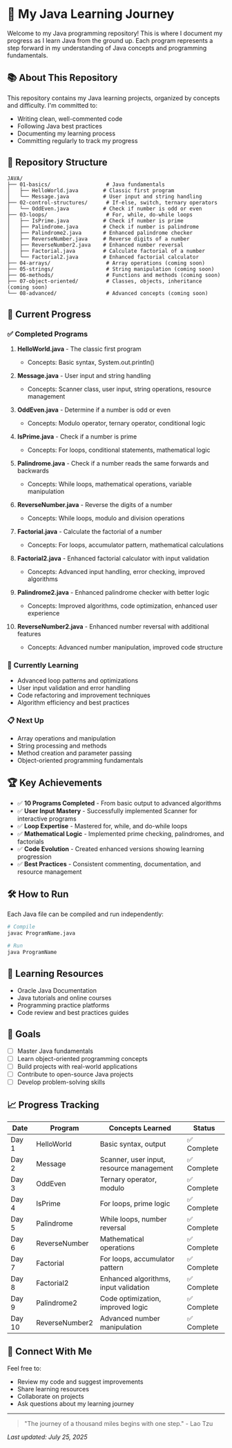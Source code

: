 # 🚀 My Java Learning Journey

Welcome to my Java programming repository! This is where I document my progress as I learn Java from the ground up. Each program represents a step forward in my understanding of Java concepts and programming fundamentals.

## 📚 About This Repository

This repository contains my Java learning projects, organized by concepts and difficulty. I'm committed to:
- Writing clean, well-commented code
- Following Java best practices
- Documenting my learning process
- Committing regularly to track my progress

## 📁 Repository Structure

```
JAVA/
├── 01-basics/                  # Java fundamentals
│   ├── HelloWorld.java        # Classic first program
│   └── Message.java           # User input and string handling
├── 02-control-structures/      # If-else, switch, ternary operators
│   └── OddEven.java           # Check if number is odd or even
├── 03-loops/                   # For, while, do-while loops
│   ├── IsPrime.java           # Check if number is prime
│   ├── Palindrome.java        # Check if number is palindrome
│   ├── Palindrome2.java       # Enhanced palindrome checker
│   ├── ReverseNumber.java     # Reverse digits of a number
│   ├── ReverseNumber2.java    # Enhanced number reversal
│   ├── Factorial.java         # Calculate factorial of a number
│   └── Factorial2.java        # Enhanced factorial calculator
├── 04-arrays/                  # Array operations (coming soon)
├── 05-strings/                 # String manipulation (coming soon)
├── 06-methods/                 # Functions and methods (coming soon)
├── 07-object-oriented/         # Classes, objects, inheritance (coming soon)
└── 08-advanced/                # Advanced concepts (coming soon)
```

## 🎯 Current Progress

### ✅ Completed Programs

1. **HelloWorld.java** - The classic first program
   - Concepts: Basic syntax, System.out.println()
   
2. **Message.java** - User input and string handling
   - Concepts: Scanner class, user input, string operations, resource management
   
3. **OddEven.java** - Determine if a number is odd or even
   - Concepts: Modulo operator, ternary operator, conditional logic
   
4. **IsPrime.java** - Check if a number is prime
   - Concepts: For loops, conditional statements, mathematical logic
   
5. **Palindrome.java** - Check if a number reads the same forwards and backwards
   - Concepts: While loops, mathematical operations, variable manipulation
   
6. **ReverseNumber.java** - Reverse the digits of a number
   - Concepts: While loops, modulo and division operations

7. **Factorial.java** - Calculate the factorial of a number
   - Concepts: For loops, accumulator pattern, mathematical calculations

8. **Factorial2.java** - Enhanced factorial calculator with input validation
   - Concepts: Advanced input handling, error checking, improved algorithms

9. **Palindrome2.java** - Enhanced palindrome checker with better logic
   - Concepts: Improved algorithms, code optimization, enhanced user experience

10. **ReverseNumber2.java** - Enhanced number reversal with additional features
    - Concepts: Advanced number manipulation, improved code structure

### 🔄 Currently Learning

- Advanced loop patterns and optimizations
- User input validation and error handling
- Code refactoring and improvement techniques
- Algorithm efficiency and best practices

### 📋 Next Up

- Array operations and manipulation
- String processing and methods
- Method creation and parameter passing
- Object-oriented programming fundamentals

## 🏆 Key Achievements

- ✅ **10 Programs Completed** - From basic output to advanced algorithms
- ✅ **User Input Mastery** - Successfully implemented Scanner for interactive programs
- ✅ **Loop Expertise** - Mastered for, while, and do-while loops
- ✅ **Mathematical Logic** - Implemented prime checking, palindromes, and factorials
- ✅ **Code Evolution** - Created enhanced versions showing learning progression
- ✅ **Best Practices** - Consistent commenting, documentation, and resource management

## 🛠️ How to Run

Each Java file can be compiled and run independently:

```bash
# Compile
javac ProgramName.java

# Run
java ProgramName
```

## 📖 Learning Resources

- Oracle Java Documentation
- Java tutorials and online courses
- Programming practice platforms
- Code review and best practices guides

## 🎯 Goals

- [ ] Master Java fundamentals
- [ ] Learn object-oriented programming concepts
- [ ] Build projects with real-world applications
- [ ] Contribute to open-source Java projects
- [ ] Develop problem-solving skills

## 📈 Progress Tracking

| Date | Program | Concepts Learned | Status |
|------|---------|------------------|--------|
| Day 1 | HelloWorld | Basic syntax, output | ✅ Complete |
| Day 2 | Message | Scanner, user input, resource management | ✅ Complete |
| Day 3 | OddEven | Ternary operator, modulo | ✅ Complete |
| Day 4 | IsPrime | For loops, prime logic | ✅ Complete |
| Day 5 | Palindrome | While loops, number reversal | ✅ Complete |
| Day 6 | ReverseNumber | Mathematical operations | ✅ Complete |
| Day 7 | Factorial | For loops, accumulator pattern | ✅ Complete |
| Day 8 | Factorial2 | Enhanced algorithms, input validation | ✅ Complete |
| Day 9 | Palindrome2 | Code optimization, improved logic | ✅ Complete |
| Day 10 | ReverseNumber2 | Advanced number manipulation | ✅ Complete |

## 🤝 Connect With Me

Feel free to:
- Review my code and suggest improvements
- Share learning resources
- Collaborate on projects
- Ask questions about my learning journey

---

> "The journey of a thousand miles begins with one step." - Lao Tzu

*Last updated: July 25, 2025*
